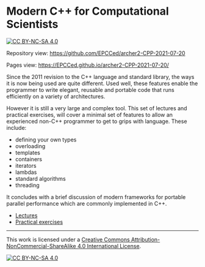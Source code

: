 # Modern C++ for Computational Scientists

[![CC BY-NC-SA 4.0][cc-by-nc-sa-shield]][cc-by-nc-sa]

Repository view: <https://github.com/EPCCed/archer2-CPP-2021-07-20>

Pages view: <https://EPCCed.github.io/archer2-CPP-2021-07-20/>

Since the 2011 revision to the C++ language and standard library, the
ways it is now being used are quite different. Used well, these
features enable the programmer to write elegant, reusable and portable
code that runs efficiently on a variety of architectures.

However it is still a very large and complex tool. This set of
lectures and practical exercises, will cover a minimal set of features
to allow an experienced non-C++ programmer to get to grips with
language. These include:
* defining your own types
* overloading
* templates
* containers
* iterators
* lambdas
* standard algorithms
* threading

It concludes with a brief discussion of modern frameworks for portable
parallel performance which are commonly implemented in C++.

* [Lectures](lectures/)
* [Practical exercises](exercises/)

---

This work is licensed under a
[Creative Commons Attribution-NonCommercial-ShareAlike 4.0 International License][cc-by-nc-sa].

[cc-by-nc-sa]: http://creativecommons.org/licenses/by-nc-sa/4.0/
[cc-by-nc-sa-image]: https://licensebuttons.net/l/by-nc-sa/4.0/88x31.png
[cc-by-nc-sa-shield]: https://img.shields.io/badge/License-CC%20BY--NC--SA%204.0-lightgrey.svg

[![CC BY-NC-SA 4.0][cc-by-nc-sa-image]][cc-by-nc-sa]

